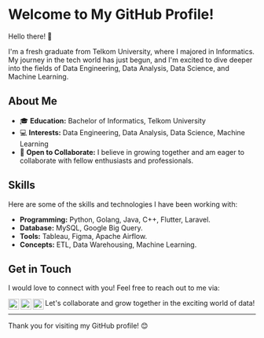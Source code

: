 # Welcome to My GitHub Profile!

Hello there! 👋

I'm a fresh graduate from Telkom University, where I majored in Informatics. My journey in the tech world has just begun, and I'm excited to dive deeper into the fields of Data Engineering, Data Analysis, Data Science, and Machine Learning.

## About Me

- 🎓 **Education:** Bachelor of Informatics, Telkom University
- 💻 **Interests:** Data Engineering, Data Analysis, Data Science, Machine Learning
- 🤝 **Open to Collaborate:** I believe in growing together and am eager to collaborate with fellow enthusiasts and professionals.

## Skills

Here are some of the skills and technologies I have been working with:

- **Programming:** Python, Golang, Java, C++, Flutter, Laravel.
- **Database:** MySQL, Google Big Query.
- **Tools:** Tableau, Figma, Apache Airflow.
- **Concepts:** ETL, Data Warehousing, Machine Learning.

## Get in Touch

I would love to connect with you! Feel free to reach out to me via:

[<img align="left" alt="codeSTACKr | Twitter" width="22px" src="https://cdn.jsdelivr.net/npm/simple-icons@v3/icons/twitter.svg" />][twitter]
[<img align="left" alt="codeSTACKr | LinkedIn" width="22px" src="https://cdn.jsdelivr.net/npm/simple-icons@v3/icons/linkedin.svg" />][linkedin]
[<img align="left" alt="codeSTACKr | Instagram" width="22px" src="https://cdn.jsdelivr.net/npm/simple-icons@v3/icons/instagram.svg" />][instagram]

[twitter]: https://twitter.com/mrezaadii
[instagram]: https://www.instagram.com/mrezaadii/
[linkedin]: https://www.linkedin.com/in/rezaadinugraha/



Let's collaborate and grow together in the exciting world of data!

---

Thank you for visiting my GitHub profile! 😊
